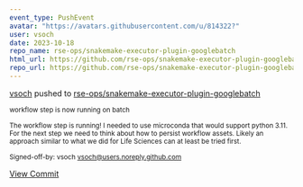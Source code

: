 ```yaml
---
event_type: PushEvent
avatar: "https://avatars.githubusercontent.com/u/814322?"
user: vsoch
date: 2023-10-18
repo_name: rse-ops/snakemake-executor-plugin-googlebatch
html_url: https://github.com/rse-ops/snakemake-executor-plugin-googlebatch/commit/6b1086c8c3f3b239406686c5d6361cca548fb2b4
repo_url: https://github.com/rse-ops/snakemake-executor-plugin-googlebatch
---
```


<a href='https://github.com/vsoch' target='_blank'>vsoch</a> pushed to <a href='https://github.com/rse-ops/snakemake-executor-plugin-googlebatch' target='_blank'>rse-ops/snakemake-executor-plugin-googlebatch</a>

<small>workflow step is now running on batch

The workflow step is running! I needed to use microconda that would support
python 3.11. For the next step we need to think about how to persist workflow
assets. Likely an approach similar to what we did for Life Sciences can at least
be tried first.

Signed-off-by: vsoch <vsoch@users.noreply.github.com></small>

<a href='https://github.com/rse-ops/snakemake-executor-plugin-googlebatch/commit/6b1086c8c3f3b239406686c5d6361cca548fb2b4' target='_blank'>View Commit</a>